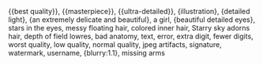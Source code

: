 {{best quality}}, {{masterpiece}}, {{ultra-detailed}}, {illustration}, {detailed light}, {an extremely delicate and beautiful}, a girl, {beautiful detailed eyes}, stars in the eyes, messy floating hair, colored inner hair, Starry sky adorns hair, depth of field
lowres, bad anatomy, text, error, extra digit, fewer digits, worst quality, low quality, normal quality, jpeg artifacts, signature, watermark, username, {blurry:1.1}, missing arms